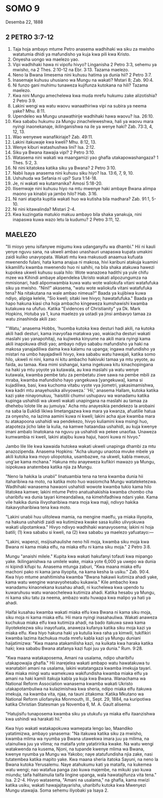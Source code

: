 # SOMO 9
Desemba 22, 1888

## 2 PETRO 3:7-12

1. Taja hoja ambayo mtume Petro anasema wadhihaki wa siku za mwisho watatumia dhidi ya mafundisho ya kuja kwa pili kwa Kristo.
2. Onyesha uongo wa maelezo yao.
3. Vipi wadhihaki hawa ni vipofu hivyo? Linganisha 2 Petro 3:3, sehemu ya mwisho, na 2 Thes. 2:10-12 na Ebr. 3:13. Tazama maelezo.
4. Neno la Bwana limesema nini kuhusu hatima ya dunia hii? 2 Petro 3:7.
5. Inasemaje kuhusu uhusiano wa Mungu na wakati? Mstari 8; Zab. 90:4.
6. Ni funzo gani muhimu tunaweza kujifunza kutokana na hili? Tazama maelezo.
7. Kwa nini Mungu amechelewa kwa muda mrefu hukumu zake alizotishia? 2 Petro 3:9.
8. Lakini wengi wa watu waovu wanaathiriwa vipi na subira ya neema yake? Mhu. 8:11.
9. Upendeleo wa Mungu unawathirije wadhihaki hawa waovu? Isa. 26:10.
10. Kwa sababu hukumu za Mungu zinacheleweshwa, hali ya waovu mara nyingi inaonekanaje, ikilinganishwa na ile ya wenye haki? Zab. 73:3, 4, 12, 13.
11. Wao wenyewe wanafikiriaje? Zab. 49:11.
12. Lakini itakuwaje kwa kweli? Mhu. 8:12, 13.
13. Wenye kiburi watashushwa lini? Isa. 2:12.
14. Siku ya Bwana itawajia vipi? 2 Petro 3:10.
15. Watasema nini wakati wa maangamizi yao ghafla utakapowashangaza? 1 Thes. 5:2, 3.
16. Ni nini kitatokea katika siku ya Bwana? 2 Petro 3:10.
17. Nabii Isaya anasema nini kuhusu siku hiyo? Isa. 13:6, 7, 9, 10.
18. Ushuhuda wa Sefania ni upi? Sura 1:14-18.
19. Je, ni wakati wa kutamanika? Amosi 5:18-20.
20. Ilisemwaje nini kuhusu hiyo na mtu mwenye haki ambaye Bwana alimpa maono ya kinabii ya jambo hilo? Hab. 3:16.
21. Ni nani atapita kupitia wakati huo wa kutisha bila madhara? Zab. 91:1, 5-10.
22. Ni nini kitawalinda? Mistari 2-4.
23. Kwa kuzingatia matukio makuu ambayo bila shaka yanakuja, nini inapaswa kuwa wazo letu la kudumu? 2 Petro 3:11, 12.

## MAELEZO

"Ili mioyo yenu isifanywe migumu kwa udanganyifu wa dhambi." Hii ni kauli yenye nguvu sana, na ukweli ambao unashauri unapaswa kupata umakini zaidi kuliko unavyopata. Wakati mtu kwa makusudi anaamua kufuata mwenendo fulani, hata kama anajua ni makosa, hivi karibuni atakuja kuamini kikamilifu kwamba mwenendo huo ni sahihi, na bila shaka atakuwa hawezi kupokea ukweli kuhusu suala hilo: Wote wanazoea hadithi ya yule chifu mzee wa Kihindi ambaye alipendelea Ukristo wakati alipozungumza na mmisionari, hadi alipomwambia kuwa watu wote waliokufa vitani watafufuka siku ya mwisho. "Nini!" akasema, "watu wote waliokufa vitani watafufuka tena? Na nitakutana na wale ambao nimeua?" Baada ya kujibiwa kuwa ndiyo, alipiga kelele, "Sio kweli; sitaki iwe hivyo; hawatafufuka." Baada ya hapo hakuna kiasi cha hoja ambacho kingeweza kumshawishi kwamba kutakuwa na ufufuo. Katika "Evidences of Christianity" ya Dk. Mark Hopkins, Hotuba ya 1, kuna maelezo ya ustadi ya jinsi ambavyo tamaa za watu zinashinda akili zao:

"'Watu,' anasema Hobbs, 'huomba kutoka kwa desturi hadi akili, na kutoka akili hadi desturi, kama inavyofaa matakwa yao, wakiacha desturi wakati maslahi yao yanapohitaji, na kujiweka kinyume na akili mara nyingi kama akili inapokuwa dhidi yao; ambayo ndiyo sababu mafundisho ya haki na makosa yanajadiliwa daima kwa kalamu na upanga; ingawa mafundisho ya mistari na umbo hayajadiwili hivyo, kwa sababu watu hawajali, katika somo hilo, ukweli ni nini, kama ni kitu ambacho hakivuki tamaa ya mtu yeyote, au faida, au tamaa. Kwa mimi sishangai, kama ingekuwa kitu kinachopingana na haki ya mtu yoyote ya kutawala, au kwa maslahi ya watu wenye kutawala, kwamba pembe tatu za pembetatu ziwe sawa na pembe mbili za mraba, kwamba mafundisho hayo yangekuwa [yangekuwa], kama si kujadiliwa, basi, kwa kuchoma vitabu vyote vya jiometri, yakasimamishwa, kwa kadri mtu anayehusika alivyoweza.' 'Hii,' anasema Hallam, kutoka katika kazi yake ninayonukuu, 'haisitilii chumvi ushupavu wa wanadamu katika kupinga ushahidi wa ukweli wakati unapingana na maslahi au tamaa za dhehebu lolote lile au jumuiya.' Acha mtu anayesikia pendekezo la arobaini na saba la Euklidi likiwa limetangazwa kwa mara ya kwanza, afuatilie hatua za onyesho, na lazima aamini kuwa ni kweli; lakini acha ajue kwamba mara tu atakapoona ushahidi wa pendekezo, hivyo kuliamini kwa msingi huo, atapoteza jicho lake la kulia, na kamwe hataandaa ushahidi, au kuja kwenye imani ambalo linatokana na nguvu ya ushahidi wa pekee unaofaa. Unaweza kumwambia ni kweli, lakini atajibu kuwa hajui, haoni kuwa ni hivyo."

Jambo lile lile kwa kawaida hutokea wakati ukweli unapinga dhambi za mtu anazozipenda. Anasema Hopkins: "Acha ukungu unaotoa mvuke mbele ya akili kutoka kwa moyo uliopotoka, usambazwe, na ukweli, kabla mweusi, ung'ae kama mchana." Hakuna mtu anayeweza kufikiri mawazo ya Mungu, isipokuwa anatembea katika njia za Mungu.

"Neno la hakika la unabii" linatuambia tena na tena kwamba dunia hii itaharibiwa na moto, na katika moto huo wasiomcha Mungu watateketezwa. Wadhihaki wanasema hawaoni ushahidi wowote kwamba tukio kama hilo litatokea kamwe; lakini mtume Petro anatuahakishia kwamba chombo cha uharibifu wa dunia tayari kimeandaliwa, na kimehifadhiwa ndani yake. Kama vile hakika dunia ilivyoharibiwa mara moja kwa maji, ndivyo hakika itakavyoharibiwa tena kwa moto.

"Lakini unabii huu ulitolewa mamia, na mengine maelfu, ya miaka iliyopita, na hakuna ushahidi zaidi wa kutimizwa kwake sasa kuliko ulivyokuwa wakati ulipotamkwa." Hivyo ndivyo wadhihaki wanavyosema; lakini ni hoja batili; (1) kwa sababu si kweli, na (2) kwa sababu ya maelezo yafuatayo:—

"Lakini, wapenzi, msijisahaulishe neno hili moja, kwamba siku moja kwa Bwana ni kama miaka elfu, na miaka elfu ni kama siku moja." 2 Petro 3:8.

Mungu "anaishi milele." Kupita kwa wakati hakufanyi tofauti kwa mipango yake. Ikilinganishwa na umilele wake, miaka yote 6,000 ya uwepo wa dunia ni kipindi kifupi tu. Anasema mtunga zaburi, "Kwa maana miaka elfu machoni pako ni kama jana iliyopita, na kama kesha la usiku." Zab. 90:4. Kwa hiyo mtume anahitimisha kwamba "Bwana hakawii kutimiza ahadi yake, kama watu wengine wanavyohesabu kukawia." Kile ambacho kwa wanadamu kinaonekana kusahau ahadi, ni kuchelewa kwa upendo tu kuwaruhusu watu wanaochelewa kutimiza ahadi. Katika hesabu ya Mungu, ni kama siku tatu za neema, ambazo watu huwapa kwa malipo ya hati ya ahadi.

Haifai kusahau kwamba wakati miaka elfu kwa Bwana ni kama siku moja, siku moja ni kama miaka elfu. Hii mara nyingi inasahauliwa. Wakati anaweza kuchukua miaka elfu kwa kutimiza ahadi, na bado itakuwa sawa kama iliyotekelezwa siku inayofuata, anaweza kufanya katika siku moja kazi ya miaka elfu. Kwa hiyo hakuna haki ya kutulia kwa raha ya kimwili, tukifikiri kwamba lazima itachukua muda mrefu kabla kazi ya Mungu duniani haijatimizwa: "Kwa maana atakamilisha kazi, na kuikata kwa haraka katika haki; kwa sababu Bwana atafanya kazi fupi juu ya dunia." Rum. 9:28.

"Kwa maana watakaposema, Amani na usalama, ndipo uharibifu utakapowajia ghafla." Hii inarejelea wakati ambapo watu hawatakuwa tu wanatabiri amani na usalama, lakini watatangaza kwamba imekuja tayari. Kwa miaka mingi watu wamekuwa wakifundisha kwamba miaka elfu ya amani na haki kamili itakuja kabla ya kuja kwa Bwana. Wanachama wa National Reform Association wanasema kwamba wakati Ukristo utakapotambuliwa na kulazimishwa kwa sheria, ndipo miaka elfu itakuwa imekuja, na kwamba vita, njaa, na tauni zitakoma: Katika Mkutano wa National Reform uliofanyika Monmouth, Ill., Sept. 29, 1884, na kuripotiwa katika Christian Statesman ya Novemba 6, M. A. Gault alisema:

"Hatujisifu tunaposema kwamba siku ya utukufu ya miaka elfu itaanzishwa kwa ushindi wa harakati hii."

Kwa hiyo wakati watakapokuwa wamepata lengo lao, Maandiko yatatimizwa, ambayo yanasema: "Na itakuwa katika siku za mwisho, kwamba mlima wa nyumba ya Bwana utawekwa imara juu ya milima, na utainuliwa juu ya vilima; na mataifa yote yatatiririka kwake. Na watu wengi watakwenda na kusema, Njoni, na tupande kwenye mlima wa Bwana, kwenye nyumba ya Mungu wa Yakobo; naye atatufundisha njia zake, nasi tutatembea katika mapito yake. Kwa maana sheria itatoka Sayuni, na neno la Bwana kutoka Yerusalemu. Naye atahukumu kati ya mataifa, na kukemea watu wengi; nao watafua panga zao kuwa majembe, na mikuki yao kuwa miundu; taifa halitainulia taifa lingine upanga, wala hawatajifunza vita tena." Isa. 2:2-4. Hivyo watasema, "Amani na usalama," na ghafla, kama mwizi katika usiku, wakati hawajajitayarisha, uharibifu kutoka kwa Mwenyezi Mungu utawajia. Soma sehemu iliyobaki ya Isaya 2.